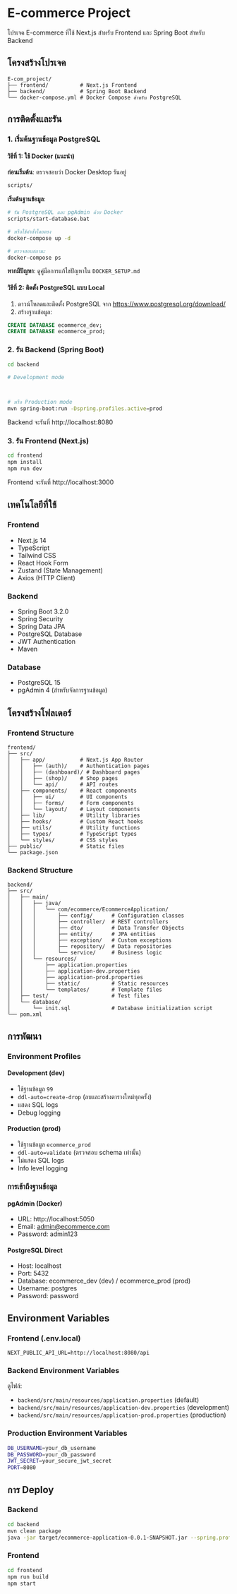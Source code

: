 # E-commerce Project

โปรเจค E-commerce ที่ใช้ Next.js สำหรับ Frontend และ Spring Boot สำหรับ Backend

## โครงสร้างโปรเจค

```
E-com_project/
├── frontend/          # Next.js Frontend
├── backend/           # Spring Boot Backend
└── docker-compose.yml # Docker Compose สำหรับ PostgreSQL
```

## การติดตั้งและรัน

### 1. เริ่มต้นฐานข้อมูล PostgreSQL

#### วิธีที่ 1: ใช้ Docker (แนะนำ)

**ก่อนเริ่มต้น**: ตรวจสอบว่า Docker Desktop รันอยู่
```bash
scripts/

```

**เริ่มต้นฐานข้อมูล**:
```bash
# รัน PostgreSQL และ pgAdmin ด้วย Docker
scripts/start-database.bat

# หรือใช้คำสั่งโดยตรง
docker-compose up -d

# ตรวจสอบสถานะ
docker-compose ps
```

**หากมีปัญหา**: ดูคู่มือการแก้ไขปัญหาใน `DOCKER_SETUP.md`

#### วิธีที่ 2: ติดตั้ง PostgreSQL แบบ Local
1. ดาวน์โหลดและติดตั้ง PostgreSQL จาก https://www.postgresql.org/download/
2. สร้างฐานข้อมูล:
```sql
CREATE DATABASE ecommerce_dev;
CREATE DATABASE ecommerce_prod;
```

### 2. รัน Backend (Spring Boot)

```bash
cd backend

# Development mode



# หรือ Production mode
mvn spring-boot:run -Dspring.profiles.active=prod
```

Backend จะรันที่ http://localhost:8080

### 3. รัน Frontend (Next.js)

```bash
cd frontend
npm install
npm run dev
```

Frontend จะรันที่ http://localhost:3000

## เทคโนโลยีที่ใช้

### Frontend
- Next.js 14
- TypeScript
- Tailwind CSS
- React Hook Form
- Zustand (State Management)
- Axios (HTTP Client)

### Backend
- Spring Boot 3.2.0
- Spring Security
- Spring Data JPA
- PostgreSQL Database
- JWT Authentication
- Maven

### Database
- PostgreSQL 15
- pgAdmin 4 (สำหรับจัดการฐานข้อมูล)

## โครงสร้างโฟลเดอร์

### Frontend Structure
```
frontend/
├── src/
│   ├── app/           # Next.js App Router
│   │   ├── (auth)/    # Authentication pages
│   │   ├── (dashboard)/ # Dashboard pages
│   │   ├── (shop)/    # Shop pages
│   │   └── api/       # API routes
│   ├── components/    # React components
│   │   ├── ui/        # UI components
│   │   ├── forms/     # Form components
│   │   └── layout/    # Layout components
│   ├── lib/           # Utility libraries
│   ├── hooks/         # Custom React hooks
│   ├── utils/         # Utility functions
│   ├── types/         # TypeScript types
│   └── styles/        # CSS styles
├── public/            # Static files
└── package.json
```

### Backend Structure
```
backend/
├── src/
│   ├── main/
│   │   ├── java/
│   │   │   └── com/ecommerce/EcommerceApplication/
│   │   │       ├── config/      # Configuration classes
│   │   │       ├── controller/  # REST controllers
│   │   │       ├── dto/         # Data Transfer Objects
│   │   │       ├── entity/      # JPA entities
│   │   │       ├── exception/   # Custom exceptions
│   │   │       ├── repository/  # Data repositories
│   │   │       └── service/     # Business logic
│   │   └── resources/
│   │       ├── application.properties
│   │       ├── application-dev.properties
│   │       ├── application-prod.properties
│   │       ├── static/          # Static resources
│   │       └── templates/       # Template files
│   ├── test/                    # Test files
│   └── database/
│       └── init.sql             # Database initialization script
└── pom.xml
```

## การพัฒนา

### Environment Profiles

#### Development (dev)
- ใช้ฐานข้อมูล `99`
- `ddl-auto=create-drop` (ลบและสร้างตารางใหม่ทุกครั้ง)
- แสดง SQL logs
- Debug logging

#### Production (prod)
- ใช้ฐานข้อมูล `ecommerce_prod`
- `ddl-auto=validate` (ตรวจสอบ schema เท่านั้น)
- ไม่แสดง SQL logs
- Info level logging

### การเข้าถึงฐานข้อมูล

#### pgAdmin (Docker)
- URL: http://localhost:5050
- Email: admin@ecommerce.com
- Password: admin123

#### PostgreSQL Direct
- Host: localhost
- Port: 5432
- Database: ecommerce_dev (dev) / ecommerce_prod (prod)
- Username: postgres
- Password: password

## Environment Variables

### Frontend (.env.local)
```
NEXT_PUBLIC_API_URL=http://localhost:8080/api
```

### Backend Environment Variables
ดูไฟล์:
- `backend/src/main/resources/application.properties` (default)
- `backend/src/main/resources/application-dev.properties` (development)
- `backend/src/main/resources/application-prod.properties` (production)

### Production Environment Variables
```bash
DB_USERNAME=your_db_username
DB_PASSWORD=your_db_password
JWT_SECRET=your_secure_jwt_secret
PORT=8080
```

## การ Deploy

### Backend
```bash
cd backend
mvn clean package
java -jar target/ecommerce-application-0.0.1-SNAPSHOT.jar --spring.profiles.active=prod
```

### Frontend
```bash
cd frontend
npm run build
npm start
```
